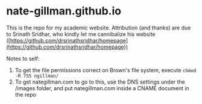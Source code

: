# nate-gillman.github.io

This is the repo for my academic website. Attribution (and thanks) are due to Srinath Sridhar, who kindly let me cannibalize his website ([https://github.com/drsrinathsridhar/homepage](https://github.com/drsrinathsridhar/homepage))

Notes to self: 

1. To get the file permissions correct on Brown's file system, execute ```chmod -R 755 ngillman/```
2. To get nategillman.com to go to this, use the DNS settings under the /images folder, and put nategillman.com inside a CNAME document in the repo
